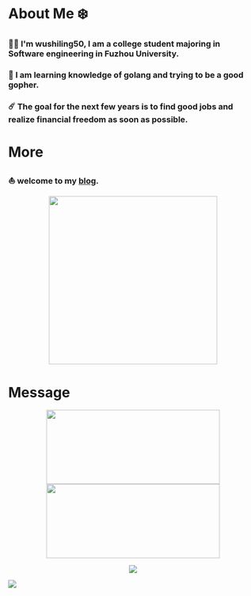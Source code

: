 # About Me ❄️
### <div align="left"> 👨‍💻 I'm wushiling50, I am a college student majoring in Software engineering in Fuzhou University.</div> 
### <div align="left"> 🌱 I am learning knowledge of golang and trying to be a good gopher. </div>
### <div align="left"> ☄️ The goal for the next few years is to find good jobs and realize financial freedom as soon as possible. </div>

# More
### <div align="left"> ⛵ welcome to my [blog](https://wushiling50.github.io/). </div>
<a href="https://github.com/wushiling50">

<div align="center">
 <img src="https://i.imgur.com/kdKhgx6.gif" width="340px" align="center">
</div>  
</a>

# Message
<div align="center">  
<img width="350px" height="150" src="https://github-readme-stats.vercel.app/api?username=wushiling50&theme=vue-dark&count_private=true&show_icons=true">
<img width="350px" height="150px" src="https://github-readme-stats.vercel.app/api/top-langs/?username=wushiling50&theme=vue-dark&layout=compact">
</div>  

</a>
 <p align="center">
    <img src="https://github-profile-trophy.vercel.app/?username=wushiling50&column=7&theme=onedark"/>
  </p>
</a>

![](https://hit.yhype.me/github/profile?user_id=120616893)


